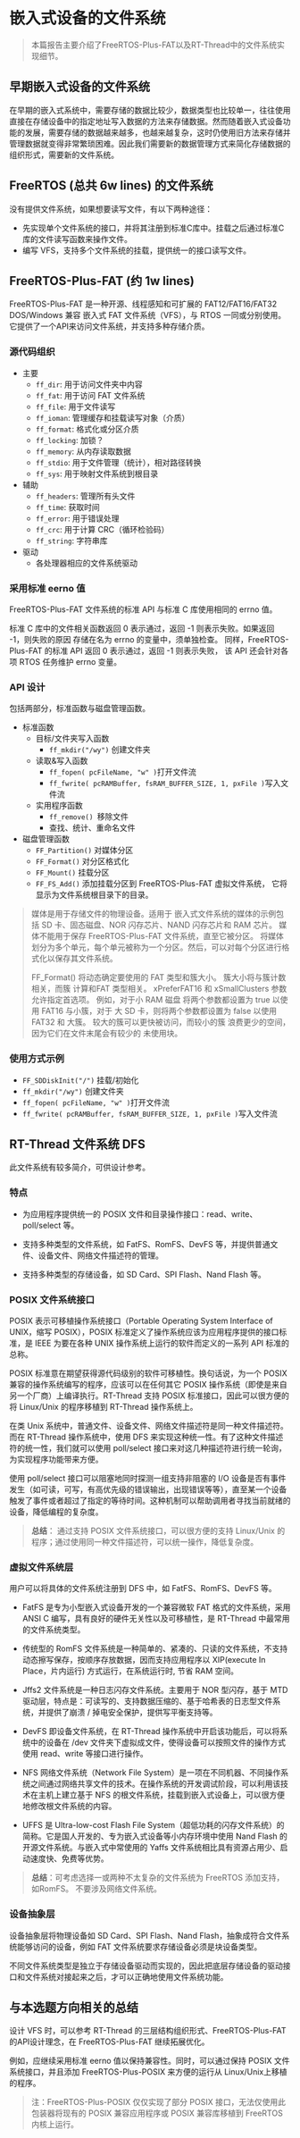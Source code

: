 # 嵌入式设备的文件系统
> 本篇报告主要介绍了FreeRTOS-Plus-FAT以及RT-Thread中的文件系统实现细节。
## 早期嵌入式设备的文件系统
在早期的嵌入式系统中，需要存储的数据比较少，数据类型也比较单一，往往使用直接在存储设备中的指定地址写入数据的方法来存储数据。然而随着嵌入式设备功能的发展，需要存储的数据越来越多，也越来越复杂，这时仍使用旧方法来存储并管理数据就变得非常繁琐困难。因此我们需要新的数据管理方式来简化存储数据的组织形式，需要新的文件系统。

## FreeRTOS (总共 6w lines) 的文件系统 
没有提供文件系统，如果想要读写文件，有以下两种途径：
* 先实现单个文件系统的接口，并将其注册到标准C库中。挂载之后通过标准C库的文件读写函数来操作文件。
* 编写 VFS，支持多个文件系统的挂载，提供统一的接口读写文件。

## FreeRTOS-Plus-FAT (约 1w lines)
FreeRTOS-Plus-FAT 是一种开源、线程感知和可扩展的 FAT12/FAT16/FAT32 DOS/Windows 兼容 嵌入式 FAT 文件系统（VFS），与 RTOS 一同或分别使用。它提供了一个API来访问文件系统，并支持多种存储介质。

### 源代码组织

* 主要
  * ```ff_dir```: 用于访问文件夹中内容
  * ```ff_fat```: 用于访问 FAT 文件系统
  * ```ff_file```: 用于文件读写
  * ```ff_ioman```: 管理缓存和挂载读写对象（介质）
  * ```ff_format```: 格式化或分区介质
  * ```ff_locking```: 加锁？
  * ```ff_memory```: 从内存读取数据
  * ```ff_stdio```: 用于文件管理（统计），相对路径转换
  * ```ff_sys```: 用于映射文件系统到根目录
* 辅助
  * ```ff_headers```: 管理所有头文件
  * ```ff_time```: 获取时间
  * ```ff_error```: 用于错误处理
  * ```ff_crc```: 用于计算 CRC（循环检验码）
  * ```ff_string```: 字符串库
* 驱动
  * 各处理器相应的文件系统驱动

### 采用标准 eerno 值
FreeRTOS-Plus-FAT 文件系统的标准 API 与标准 C 库使用相同的 errno 值。

标准 C 库中的文件相关函数返回 0 表示通过，返回 -1 则表示失败。如果返回 -1，则失败的原因 存储在名为 errno 的变量中，须单独检查。 同样，FreeRTOS-Plus-FAT 的标准 API 返回 0 表示通过，返回 -1 则表示失败， 该 API 还会针对各项 RTOS 任务维护 errno 变量。

### API 设计
包括两部分，标准函数与磁盘管理函数。
* 标准函数
  * 目标/文件夹写入函数
    * ```ff_mkdir("/wy")``` 创建文件夹
  * 读取&写入函数
    * ```ff_fopen( pcFileName, "w" )```打开文件流
    *  ```ff_fwrite( pcRAMBuffer, fsRAM_BUFFER_SIZE, 1, pxFile )```写入文件流
  * 实用程序函数
    * ```ff_remove() ```移除文件
    * 查找、统计、重命名文件
* 磁盘管理函数
  * ```FF_Partition()``` 对媒体分区
  * ```FF_Format()``` 对分区格式化
  * ```FF_Mount()``` 挂载分区
  * ```FF_FS_Add()``` 添加挂载分区到 FreeRTOS-Plus-FAT 虚拟文件系统， 它将显示为文件系统根目录下的目录。

> 媒体是用于存储文件的物理设备。适用于 嵌入式文件系统的媒体的示例包括 SD 卡、固态磁盘、NOR 闪存芯片、NAND 闪存芯片和 RAM 芯片。 媒体不能用于保存 FreeRTOS-Plus-FAT 文件系统，直至它被分区。 将媒体划分为多个单元，每个单元被称为一个分区。然后，可以对每个分区进行格式化以保存其文件系统。
> 
> FF_Format() 将动态确定要使用的 FAT 类型和簇大小。 簇大小将与簇计数相关，而簇 计算和FAT 类型相关。 xPreferFAT16 和 xSmallClusters 参数 允许指定首选项。 例如，对于小 RAM 磁盘 将两个参数都设置为 true 以使用 FAT16 与小簇，对于 大 SD 卡，则将两个参数都设置为 false 以使用 FAT32 和 大簇。 较大的簇可以更快被访问，而较小的簇 浪费更少的空间，因为它们在文件末尾会有较少的 未使用块。

### 使用方式示例 
* ```FF_SDDiskInit("/")``` 挂载/初始化
* ```ff_mkdir("/wy")``` 创建文件夹
* ```ff_fopen( pcFileName, "w" )```打开文件流
* ```ff_fwrite( pcRAMBuffer, fsRAM_BUFFER_SIZE, 1, pxFile )```写入文件流

## RT-Thread 文件系统 DFS
此文件系统有较多简介，可供设计参考。
### 特点
* 为应用程序提供统一的 POSIX 文件和目录操作接口：read、write、poll/select 等。

* 支持多种类型的文件系统，如 FatFS、RomFS、DevFS 等，并提供普通文件、设备文件、网络文件描述符的管理。

* 支持多种类型的存储设备，如 SD Card、SPI Flash、Nand Flash 等。

### POSIX 文件系统接口
POSIX 表示可移植操作系统接口（Portable Operating System Interface of UNIX，缩写 POSIX），POSIX 标准定义了操作系统应该为应用程序提供的接口标准，是 IEEE 为要在各种 UNIX 操作系统上运行的软件而定义的一系列 API 标准的总称。

POSIX 标准意在期望获得源代码级别的软件可移植性。换句话说，为一个 POSIX 兼容的操作系统编写的程序，应该可以在任何其它 POSIX 操作系统（即使是来自另一个厂商）上编译执行。RT-Thread 支持 POSIX 标准接口，因此可以很方便的将 Linux/Unix 的程序移植到 RT-Thread 操作系统上。

在类 Unix 系统中，普通文件、设备文件、网络文件描述符是同一种文件描述符。而在 RT-Thread 操作系统中，使用 DFS 来实现这种统一性。有了这种文件描述符的统一性，我们就可以使用 poll/select 接口来对这几种描述符进行统一轮询，为实现程序功能带来方便。

使用 poll/select 接口可以阻塞地同时探测一组支持非阻塞的 I/O 设备是否有事件发生（如可读，可写，有高优先级的错误输出，出现错误等等），直至某一个设备触发了事件或者超过了指定的等待时间。这种机制可以帮助调用者寻找当前就绪的设备，降低编程的复杂度。

> **总结**： 通过支持 POSIX 文件系统接口，可以很方便的支持 Linux/Unix 的程序；通过使用同一种文件描述符，可以统一操作，降低复杂度。

### 虚拟文件系统层
用户可以将具体的文件系统注册到 DFS 中，如 FatFS、RomFS、DevFS 等。
* FatFS 是专为小型嵌入式设备开发的一个兼容微软 FAT 格式的文件系统，采用 ANSI C 编写，具有良好的硬件无关性以及可移植性，是 RT-Thread 中最常用的文件系统类型。

* 传统型的 RomFS 文件系统是一种简单的、紧凑的、只读的文件系统，不支持动态擦写保存，按顺序存放数据，因而支持应用程序以 XIP(execute In Place，片内运行) 方式运行，在系统运行时, 节省 RAM 空间。

* Jffs2 文件系统是一种日志闪存文件系统。主要用于 NOR 型闪存，基于 MTD 驱动层，特点是：可读写的、支持数据压缩的、基于哈希表的日志型文件系统，并提供了崩溃 / 掉电安全保护，提供写平衡支持等。

* DevFS 即设备文件系统，在 RT-Thread 操作系统中开启该功能后，可以将系统中的设备在 /dev 文件夹下虚拟成文件，使得设备可以按照文件的操作方式使用 read、write 等接口进行操作。

* NFS 网络文件系统（Network File System）是一项在不同机器、不同操作系统之间通过网络共享文件的技术。在操作系统的开发调试阶段，可以利用该技术在主机上建立基于 NFS 的根文件系统，挂载到嵌入式设备上，可以很方便地修改根文件系统的内容。

* UFFS 是 Ultra-low-cost Flash File System（超低功耗的闪存文件系统）的简称。它是国人开发的、专为嵌入式设备等小内存环境中使用 Nand Flash 的开源文件系统。与嵌入式中常使用的 Yaffs 文件系统相比具有资源占用少、启动速度快、免费等优势。
  
> **总结**：可考虑选择一或两种不太复杂的文件系统为 FreeRTOS 添加支持，如RomFS。 不要涉及网络文件系统。

### 设备抽象层
设备抽象层将物理设备如 SD Card、SPI Flash、Nand Flash，抽象成符合文件系统能够访问的设备，例如 FAT 文件系统要求存储设备必须是块设备类型。

不同文件系统类型是独立于存储设备驱动而实现的，因此把底层存储设备的驱动接口和文件系统对接起来之后，才可以正确地使用文件系统功能。

## 与本选题方向相关的总结
设计 VFS 时，可以参考 RT-Thread 的三层结构组织形式、FreeRTOS-Plus-FAT 的API设计理念，在 FreeRTOS-Plus-FAT 继续拓展优化。

例如，应继续采用标准 eerno 值以保持兼容性。同时，可以通过保持 POSIX 文件系统接口，并且添加 FreeRTOS-Plus-POSIX 来方便的运行从 Linux/Unix上移植的程序。
> 注：FreeRTOS-Plus-POSIX 仅仅实现了部分 POSIX 接口，无法仅使用此包装器将现有的 POSIX 兼容应用程序或 POSIX 兼容库移植到 FreeRTOS 内核上运行。
